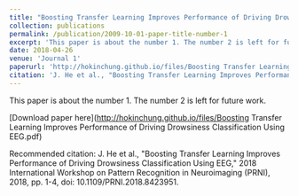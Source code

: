 ```yaml
---
title: "Boosting Transfer Learning Improves Performance of Driving Drowsiness Classification Using EEG"
collection: publications
permalink: /publication/2009-10-01-paper-title-number-1
excerpt: 'This paper is about the number 1. The number 2 is left for future work.'
date: 2018-04-26
venue: 'Journal 1'
paperurl: 'http://hokinchung.github.io/files/Boosting Transfer Learning Improves Performance of Driving Drowsiness Classification Using EEG.pdf'
citation: 'J. He et al., "Boosting Transfer Learning Improves Performance of Driving Drowsiness Classification Using EEG," 2018 International Workshop on Pattern Recognition in Neuroimaging (PRNI), 2018, pp. 1-4, doi: 10.1109/PRNI.2018.8423951.'
---
```

This paper is about the number 1. The number 2 is left for future work.

[Download paper here](http://hokinchung.github.io/files/Boosting Transfer Learning Improves Performance of Driving Drowsiness Classification Using EEG.pdf)

Recommended citation: J. He et al., "Boosting Transfer Learning Improves Performance of Driving Drowsiness Classification Using EEG," 2018 International Workshop on Pattern Recognition in Neuroimaging (PRNI), 2018, pp. 1-4, doi: 10.1109/PRNI.2018.8423951.